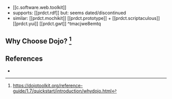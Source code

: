
- [[c.software.web.toolkit]]
- supports: [[prdct.rdf]] but: seems dated/discontinued
- similar: [[prdct.mochikit]] [[prdct.prototype]] + [[prdct.scriptaculous]] [[prdct.yui]] [[prdct.gwt]] ^tmacjwe8emtq


## Why Choose Dojo? [^1]

## References

- [^1]: https://dojotoolkit.org/reference-guide/1.7/quickstart/introduction/whydojo.html

